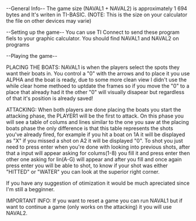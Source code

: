 --General Info--
The game size (NAVAL1 + NAVAL2) is approximately 1 694 bytes and It's writen in TI-BASIC. (NOTE: This is the size on your calculator the file on other devices may varie)

--Setting up the game--
You can use TI Connect to send these program fiels to your graphic calculator. You should find NAVAL1 and NAVAL2 on programs

--Playing the game--

PLACING THE BOATS: NAVAL1 is when the players select the spots they want their boats in. You control a "0" with the arrows and to place it you use ALPHA and the boat is ready, due to some more clean view I didn't use the while clear home methoed to uptdate the frames so if you move the "0" to a place that already had it the other "0" will visually disapear but regardless of that it's position is already saved!

ATTACKING: When both players are done placing the boats you start the attacking phase, the PLAYER1 will be the first to attack. On this phase you will see a table of colums and lines similar to the one you saw at the placing boats phase the only difference is that this table represents the shots you've already fired, for example if you hit a boat on 1A it will be displayed as "X" if you missed a shot on A2 it will be displayed "0". To shot you just need to press enter when you're done with looking into previous shots, after that a input will appear asking for colums(1-8) you fill it and press enter then other one asking for lin(A-G) will appear and after you fill and once again press enter you will be able to shot, to know if your shot was either "HITTED" or "WATER" you can look at the superior right corner.

If you have any suggestion of otimization it would be much apreciated since I'm still a begginner.

IMPORTANT INFO: If you want to reset a game you can run NAVAL1 but if want to 
continue a game (only works on the attacking) it you will use NAVAL2.
